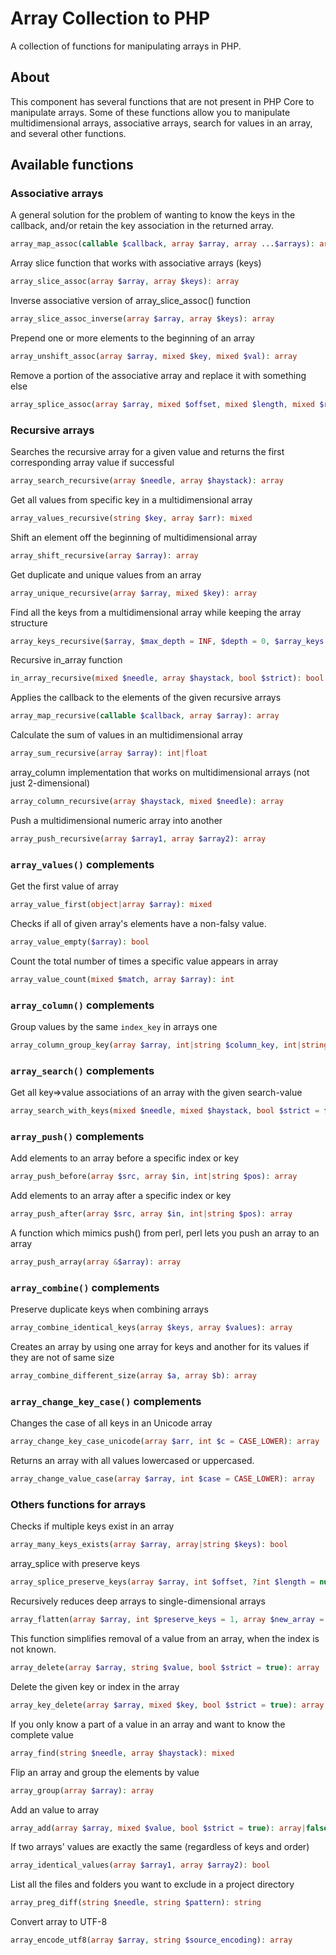 # Array Collection to PHP

A collection of functions for manipulating arrays in PHP.

## About

This component has several functions that are not present in PHP Core to manipulate arrays. Some of these functions allow you to manipulate multidimensional arrays, associative arrays, search for values in an array, and several other functions.

## Available functions

### Associative arrays

A general solution for the problem of wanting to know the keys in the callback, and/or retain the key association in the returned array.

```php
array_map_assoc(callable $callback, array $array, array ...$arrays): array
```

Array slice function that works with associative arrays (keys)

```php
array_slice_assoc(array $array, array $keys): array
```

Inverse associative version of array_slice_assoc() function

```php
array_slice_assoc_inverse(array $array, array $keys): array
```

Prepend one or more elements to the beginning of an array

```php
array_unshift_assoc(array $array, mixed $key, mixed $val): array
```

Remove a portion of the associative array and replace it with something else

```php
array_splice_assoc(array $array, mixed $offset, mixed $length, mixed $replacement): array
```

### Recursive arrays

Searches the recursive array for a given value and returns the first corresponding array value if successful

```php
array_search_recursive(array $needle, array $haystack): array
```

Get all values from specific key in a multidimensional array

```php
array_values_recursive(string $key, array $arr): mixed
```

Shift an element off the beginning of multidimensional array

```php
array_shift_recursive(array $array): array
```

Get duplicate and unique values from an array

```php
array_unique_recursive(array $array, mixed $key): array
```

Find all the keys from a multidimensional  array while keeping the array structure

```php
array_keys_recursive($array, $max_depth = INF, $depth = 0, $array_keys = []): array
```

Recursive in_array function

```php
in_array_recursive(mixed $needle, array $haystack, bool $strict): bool
```

Applies the callback to the elements of the given recursive arrays

```php
array_map_recursive(callable $callback, array $array): array
```

Calculate the sum of values in an multidimensional array

```php
array_sum_recursive(array $array): int|float
```

array_column implementation that works on multidimensional arrays (not just 2-dimensional)

```php
array_column_recursive(array $haystack, mixed $needle): array
```

Push a multidimensional numeric array into another

```php
array_push_recursive(array $array1, array $array2): array
```

### `array_values()` complements

Get the first value of array

```php
array_value_first(object|array $array): mixed
```

Checks if all of given array's elements have a non-falsy value.

```php
array_value_empty($array): bool
```

Count the total number of times a specific value appears in array

```php
array_value_count(mixed $match, array $array): int
```

### `array_column()` complements

Group values by the same `index_key` in arrays one

```php
array_column_group_key(array $array, int|string $column_key, int|string $index_key): array
```

### `array_search()` complements

Get all key=>value associations of an array with the given search-value

```php
array_search_with_keys(mixed $needle, mixed $haystack, bool $strict = false): array
```

### `array_push()` complements

Add elements to an array before a specific index or key

```php
array_push_before(array $src, array $in, int|string $pos): array
```

Add elements to an array after a specific index or key

```php
array_push_after(array $src, array $in, int|string $pos): array
```

A function which mimics push() from perl, perl lets you push an array to an array

```php
array_push_array(array &$array): array
```

### `array_combine()` complements

Preserve duplicate keys when combining arrays

```php
array_combine_identical_keys(array $keys, array $values): array
```

Creates an array by using one array for keys and another for its values if they are not of same size

```php
array_combine_different_size(array $a, array $b): array
```

### `array_change_key_case()` complements

Changes the case of all keys in an Unicode array

```php
array_change_key_case_unicode(array $arr, int $c = CASE_LOWER): array
```

Returns an array with all values lowercased or uppercased.

```php
array_change_value_case(array $array, int $case = CASE_LOWER): array
```

### Others functions for arrays

Checks if multiple keys exist in an array

```php
array_many_keys_exists(array $array, array|string $keys): bool
```

array_splice with preserve keys

```php
array_splice_preserve_keys(array $array, int $offset, ?int $length = null): array
```

Recursively reduces deep arrays to single-dimensional arrays

```php
array_flatten(array $array, int $preserve_keys = 1, array $new_array = []): array
```

This function simplifies removal of a value from an array, when the index is not known.

```php
array_delete(array $array, string $value, bool $strict = true): array
```

Delete the given key or index in the array

```php
array_key_delete(array $array, mixed $key, bool $strict = true): array
```

If you only know a part of a value in an array and want to know the complete value

```php
array_find(string $needle, array $haystack): mixed
```

Flip an array and group the elements by value

```php
array_group(array $array): array
```

Add an value to array

```php
array_add(array $array, mixed $value, bool $strict = true): array|false
```

If two arrays' values are exactly the same (regardless of keys and order)

```php
array_identical_values(array $array1, array $array2): bool
```

List all the files and folders you want to exclude in a project directory

```php
array_preg_diff(string $needle, string $pattern): string
```

Convert array to UTF-8

```php
array_encode_utf8(array $array, string $source_encoding): array
```